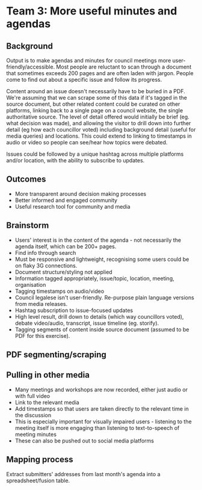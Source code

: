 # Team 3: More useful minutes and agendas

## Background

Output is to make agendas and minutes for council meetings more user-friendly/accessible. Most people are reluctant to scan through a document that sometimes exceeds 200 pages and are often laden with jargon. People come to find out about a specific issue and follow its progress.

Content around an issue doesn't necessarily have to be buried in a PDF. We're assuming that we can scrape some of this data if it's tagged in the source document, but other related content could be curated on other platforms, linking back to a single page on a council website, the single authoritative source. The level of detail offered would initially be brief (eg. what decision was made), and allowing the visitor to drill down into further detail (eg how each councillor voted) including background detail (useful for media queries) and locations. This could extend to linking to timestamps in audio or video so people can see/hear how topics were debated.

Issues could be followed by a unique hashtag across multiple platforms and/or location, with the ability to subscribe to updates.

## Outcomes
* More transparent around decision making processes
* Better informed and engaged community
* Useful research tool for community and media

## Brainstorm

* Users' interest is in the content of the agenda - not necessarily the agenda itself, which can be 200+ pages.
* Find info through search
* Must be responsive and lightweight, recognising some users could be on flaky 3G connections.
* Document structure/styling not applied
* Information tagged appropriately, issue/topic, location, meeting, organisation 
* Tagging timestamps on audio/video
* Council legalese isn't user-friendly. Re-purpose plain language versions from media releases.
* Hashtag subscription to issue-focused updates
* High level result, drill down to details (which way councillors voted), debate video/audio, transcript, issue timeline (eg. storify).
* Tagging segments of content inside source document (assumed to be PDF for this exercise).

## PDF segmenting/scraping

## Pulling in other media
* Many meetings and workshops are now recorded, either just audio or with full video
* Link to the relevant media
* Add timestamps so that users are taken directly to the relevant time in the discussion
* This is especially important for visually impaired users - listening to the meeting itself is more engaging than listening to text-to-speech of meeting minutes
* These can also be pushed out to social media platforms

## Mapping process
Extract submitters' addresses from last month's agenda into a spreadsheet/fusion table.

